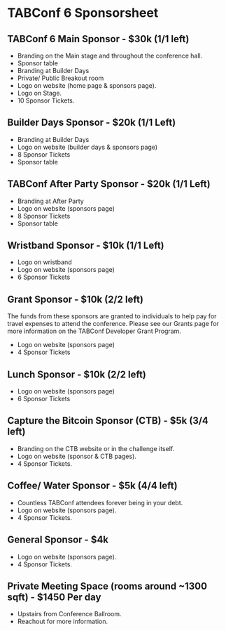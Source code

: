 # TABConf 6 Sponsorsheet

## TABConf 6 Main Sponsor - $30k (1/1 left)
- Branding on the Main stage and throughout the conference hall.
- Sponsor table
- Branding at Builder Days
- Private/ Public Breakout room 
- Logo on website (home page & sponsors page).
- Logo on Stage.
- 10 Sponsor Tickets.

## Builder Days Sponsor - $20k (1/1 Left)
- Branding at Builder Days
- Logo on website (builder days & sponsors page)
- 8 Sponsor Tickets
- Sponsor table

## TABConf After Party Sponsor - $20k (1/1 Left)
- Branding at After Party
- Logo on website (sponsors page)
- 8 Sponsor Tickets
- Sponsor table

## Wristband Sponsor - $10k (1/1 Left)
- Logo on wristband
- Logo on website (sponsors page)
- 6 Sponsor Tickets

## Grant Sponsor - $10k (2/2 left)
The funds from these sponsors are granted to individuals to help pay for travel expenses to attend the conference. 
Please see our Grants page for more information on the TABConf Developer Grant Program. 
- Logo on website (sponsors page)
- 4 Sponsor Tickets

## Lunch Sponsor - $10k (2/2 left)
- Logo on website (sponsors page)
- 6 Sponsor Tickets

## Capture the Bitcoin Sponsor (CTB) - $5k (3/4 left)
- Branding on the CTB website or in the challenge itself.
- Logo on website (sponsor & CTB pages).
- 4 Sponsor Tickets.

## Coffee/ Water Sponsor - $5k (4/4 left)
- Countless TABConf attendees forever being in your debt.
- Logo on website (sponsors page).
- 4 Sponsor Tickets.

## General Sponsor - $4k
- Logo on website (sponsors page).
- 4 Sponsor Tickets.

## Private Meeting Space (rooms around ~1300 sqft) - $1450 Per day
- Upstairs from Conference Ballroom.
- Reachout for more information. 
